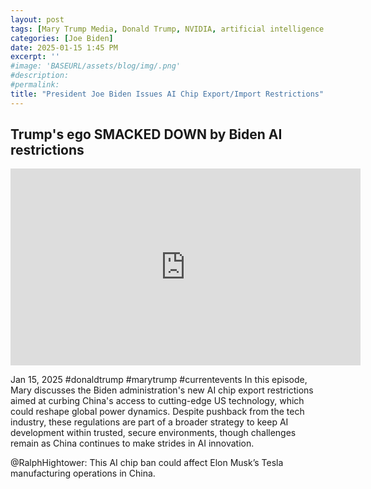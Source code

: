 ```yaml
---
layout: post
tags: [Mary Trump Media, Donald Trump, NVIDIA, artificial intelligence (ai), import restrictions, export restrictions, China, Tesla, Elon Musk, politics]
categories: [Joe Biden]
date: 2025-01-15 1:45 PM
excerpt: ''
#image: 'BASEURL/assets/blog/img/.png'
#description:
#permalink:
title: "President Joe Biden Issues AI Chip Export/Import Restrictions"
---
```



## Trump's ego SMACKED DOWN by Biden AI restrictions

<iframe width="560" height="315" src="https://www.youtube.com/embed/rhaAG39xf3E?si=BrXMd4o0KNL7qRdx" title="YouTube video player" frameborder="0" allow="accelerometer; autoplay; clipboard-write; encrypted-media; gyroscope; picture-in-picture; web-share" referrerpolicy="strict-origin-when-cross-origin" allowfullscreen></iframe>

Jan 15, 2025  #donaldtrump #marytrump #currentevents
In this episode, Mary discusses the Biden administration's new AI chip export restrictions aimed at curbing China's access to cutting-edge US technology, which could reshape global power dynamics. Despite pushback from the tech industry, these regulations are part of a broader strategy to keep AI development within trusted, secure environments, though challenges remain as China continues to make strides in AI innovation.

@RalphHightower: This AI chip ban could affect Elon Musk’s Tesla manufacturing operations in China. 
